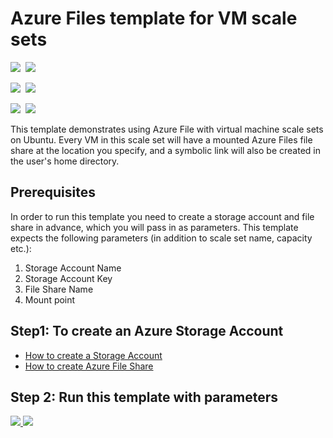 # Azure Files template for VM scale sets

<IMG SRC="https://azbotstorage.blob.core.windows.net/badges/201-vmss-azure-files-linux/PublicLastTestDate.svg" />&nbsp;
<IMG SRC="https://azbotstorage.blob.core.windows.net/badges/201-vmss-azure-files-linux/PublicDeployment.svg" />&nbsp;

<IMG SRC="https://azbotstorage.blob.core.windows.net/badges/201-vmss-azure-files-linux/FairfaxLastTestDate.svg" />&nbsp;
<IMG SRC="https://azbotstorage.blob.core.windows.net/badges/201-vmss-azure-files-linux/FairfaxDeployment.svg" />&nbsp;

<IMG SRC="https://azbotstorage.blob.core.windows.net/badges/201-vmss-azure-files-linux/BestPracticeResult.svg" />&nbsp;
<IMG SRC="https://azbotstorage.blob.core.windows.net/badges/201-vmss-azure-files-linux/CredScanResult.svg" />&nbsp;

This template demonstrates using Azure File with virtual machine scale sets on Ubuntu. Every VM in this scale set will have a mounted Azure Files file share at the location you specify, and a symbolic link will also be created in the user's home directory.

## Prerequisites
In order to run this template you need to create a storage account and file share in advance, which you will pass in as parameters. This template expects the following parameters (in addition to scale set name, capacity etc.):
1. Storage Account Name
2. Storage Account Key
3. File Share Name
4. Mount point

## Step1: To create an Azure Storage Account
* [How to create a Storage Account](https://docs.microsoft.com/en-us/azure/storage/storage-create-storage-account#create-a-storage-account)
* [How to create Azure File Share](https://docs.microsoft.com/en-us/azure/storage/storage-dotnet-how-to-use-files#use-the-azure-portal-to-manage-a-file-share)

## Step 2: Run this template with parameters

<a href="https://portal.azure.com/#create/Microsoft.Template/uri/https%3A%2F%2Fraw.githubusercontent.com%2FAzure%2Fazure-quickstart-templates%2Fmaster%2F201-vmss-azure-files-linux%2Fazuredeploy.json" target="_blank">
    <img src="http://azuredeploy.net/deploybutton.png"/>
</a>
<a href="http://armviz.io/#/?load=https%3A%2F%2Fraw.githubusercontent.com%2FAzure%2Fazure-quickstart-templates%2Fmaster%2F201-vmss-azure-files-linux%2Fazuredeploy.json" target="_blank">
    <img src="http://armviz.io/visualizebutton.png"/>
</a>
